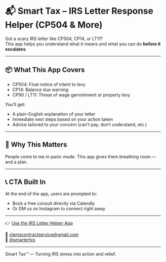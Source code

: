 # 📬 Smart Tax – IRS Letter Response Helper (CP504 & More)

Got a scary IRS letter like CP504, CP14, or LT11?  
This app helps you understand what it means and what you can do **before it escalates**.

---

## 📦 What This App Covers

- CP504: Final notice of intent to levy
- CP14: Balance due warning
- CP90 / LT11: Threat of wage garnishment or property levy

You’ll get:
- A plain-English explanation of your letter
- Immediate next steps based on your action taken
- Advice tailored to your concern (can’t pay, don’t understand, etc.)

---

## 🎯 Why This Matters

People come to me in panic mode. This app gives them breathing room — and a plan.

---

## 📞 CTA Built In

At the end of the app, users are prompted to:
- Book a free consult directly via Calendly
- Or DM us on Instagram to connect right away

---

👉 [Use the IRS Letter Helper App](https://your-irs-app-link.streamlit.app/)

📧 clemscontractservice@gmail.com  
📸 [@smartertxs](https://instagram.com/smartertxs)

---

Smart Tax™ — Turning IRS stress into action and relief.

